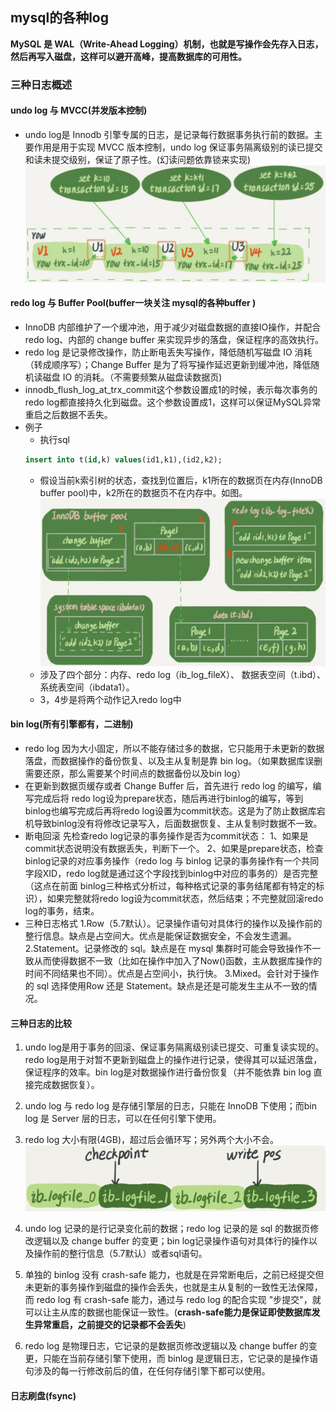 ## mysql的各种log
**MySQL 是 WAL（Write-Ahead Logging）机制，也就是写操作会先存入日志，然后再写入磁盘，这样可以避开高峰，提高数据库的可用性。**

### 三种日志概述

#### undo log 与 MVCC(并发版本控制)
- undo log是 Innodb 引擎专属的日志，是记录每行数据事务执行前的数据。主要作用是用于实现 MVCC 版本控制，undo log 保证事务隔离级别的读已提交和读未提交级别，保证了原子性。(幻读问题依靠锁来实现)
![undo log抽象表示](https://raw.githubusercontent.com/lyjgulu/mysql/main/image/undo%20log.png)

#### redo log 与 Buffer Pool(buffer一块关注 mysql的各种buffer )
- InnoDB 内部维护了一个缓冲池，用于减少对磁盘数据的直接IO操作，并配合 redo log、内部的 change buffer 来实现异步的落盘，保证程序的高效执行。
- redo log 是记录修改操作，防止断电丢失写操作，降低随机写磁盘 IO 消耗（转成顺序写）；Change Buffer 是为了将写操作延迟更新到缓冲池，降低随机读磁盘 IO 的消耗。（不需要频繁从磁盘读数据页)
- innodb_flush_log_at_trx_commit这个参数设置成1的时候，表示每次事务的redo log都直接持久化到磁盘。这个参数设置成1，这样可以保证MySQL异常重启之后数据不丢失。
- 例子
    - 执行sql 
    ``` sql
    insert into t(id,k) values(id1,k1),(id2,k2);
    ```
  - 假设当前k索引树的状态，查找到位置后，k1所在的数据页在内存(InnoDB buffer pool)中，k2所在的数据页不在内存中。如图。
  ![undo log抽象表示](https://raw.githubusercontent.com/lyjgulu/mysql/main/image/redoAndBuffer.png)
  - 涉及了四个部分：内存、redo log（ib_log_fileX）、 数据表空间（t.ibd）、系统表空间（ibdata1）。
  - 3，4步是将两个动作记入redo log中

#### bin log(所有引擎都有，二进制)
- redo log 因为大小固定，所以不能存储过多的数据，它只能用于未更新的数据落盘，而数据操作的备份恢复、以及主从复制是靠 bin log。（如果数据库误删需要还原，那么需要某个时间点的数据备份以及bin log）
- 在更新到数据页缓存或者 Change Buffer 后，首先进行 redo log 的编写，编写完成后将 redo log设为prepare状态，随后再进行binlog的编写，等到binlog也编写完成后再将redo log设置为commit状态。这是为了防止数据库宕机导致binlog没有将修改记录写入，后面数据恢复、主从复制时数据不一致。
- 断电回滚
    先检查redo log记录的事务操作是否为commit状态：
    1、如果是commit状态说明没有数据丢失，判断下一个。
    2、如果是prepare状态，检查binlog记录的对应事务操作（redo log 与 binlog 记录的事务操作有一个共同字段XID，redo log就是通过这个字段找到binlog中对应的事务的）是否完整（这点在前面 binlog三种格式分析过，每种格式记录的事务结尾都有特定的标识），如果完整就将redo log设为commit状态，然后结束；不完整就回滚redo log的事务，结束。
- 三种日志格式
    1.Row（5.7默认）。记录操作语句对具体行的操作以及操作前的整行信息。缺点是占空间大。优点是能保证数据安全，不会发生遗漏。
    2.Statement。记录修改的 sql。缺点是在 mysql 集群时可能会导致操作不一致从而使得数据不一致（比如在操作中加入了Now()函数，主从数据库操作的时间不同结果也不同）。优点是占空间小，执行快。
    3.Mixed。会针对于操作的 sql 选择使用Row 还是 Statement。缺点是还是可能发生主从不一致的情况。

#### 三种日志的比较
1. undo log是用于事务的回滚、保证事务隔离级别读已提交、可重复读实现的。redo log是用于对暂不更新到磁盘上的操作进行记录，使得其可以延迟落盘，保证程序的效率。bin log是对数据操作进行备份恢复（并不能依靠 bin log 直接完成数据恢复）。

2. undo log 与 redo log 是存储引擎层的日志，只能在 InnoDB 下使用；而bin log 是 Server 层的日志，可以在任何引擎下使用。

3. redo log 大小有限(4GB)，超过后会循环写；另外两个大小不会。
![执行过程](https://raw.githubusercontent.com/lyjgulu/mysql/main/image/redo%20log.png)

4. undo log 记录的是行记录变化前的数据；redo log 记录的是 sql 的数据页修改逻辑以及 change buffer 的变更；bin log记录操作语句对具体行的操作以及操作前的整行信息（5.7默认）或者sql语句。

5. 单独的 binlog 没有 crash-safe 能力，也就是在异常断电后，之前已经提交但未更新的事务操作到磁盘的操作会丢失，也就是主从复制的一致性无法保障，而 redo log 有 crash-safe 能力，通过与 redo log 的配合实现 "步提交"，就可以让主从库的数据也能保证一致性。(**crash-safe能力是保证即使数据库发生异常重启，之前提交的记录都不会丢失**)

6. redo log 是物理日志，它记录的是数据页修改逻辑以及 change buffer 的变更，只能在当前存储引擎下使用，而 binlog 是逻辑日志，它记录的是操作语句涉及的每一行修改前后的值，在任何存储引擎下都可以使用。

#### 日志刷盘(fsync)
